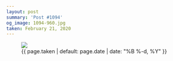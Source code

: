 ```yaml
---
layout: post
summary: 'Post #1094'
og_image: 1094-960.jpg
taken: February 21, 2020
---
```


<figure class="post">
<img sizes="(min-width: 700px) 50vw, calc(100vw - 2rem)" src="{{ site.assets_url }}/1094-480.jpg" srcset="{{ site.assets_url }}/1094-240.jpg 240w, {{ site.assets_url }}/1094-480.jpg 480w, {{ site.assets_url }}/1094-720.jpg 720w, {{ site.assets_url }}/1094-960.jpg 960w"/>
<figcaption>
<time>{{ page.taken | default: page.date | date: "%B %-d, %Y" }}</time>
</figcaption>
</figure>

